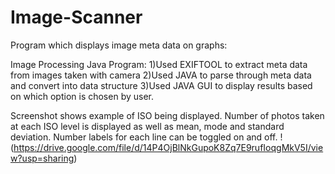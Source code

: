 # Image-Scanner
Program which displays image meta data on graphs:

Image Processing Java Program:
1)Used EXIFTOOL to extract meta data from images taken with camera
2)Used JAVA to parse through meta data and convert into data structure
3)Used JAVA GUI to display results based on which option is chosen by user.

Screenshot shows example of ISO being displayed. Number of photos taken at each ISO level is displayed as well as mean, mode and standard deviation. Number labels for each line can be toggled on and off.
!(https://drive.google.com/file/d/14P4OjBlNkGupoK8Zq7E9rufIoqgMkV5I/view?usp=sharing)
